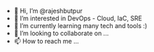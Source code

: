 - 👋 Hi, I’m @rajeshbutpur
- 👀 I’m interested in DevOps - Cloud, IaC, SRE
- 🌱 I’m currently learning many tech and tools :)
- 💞️ I’m looking to collaborate on ...
- 📫 How to reach me ...

<!---
rajeshbutpur/rajeshbutpur is a ✨ special ✨ repository because its `README.md` (this file) appears on your GitHub profile.
You can click the Preview link to take a look at your changes.
--->

